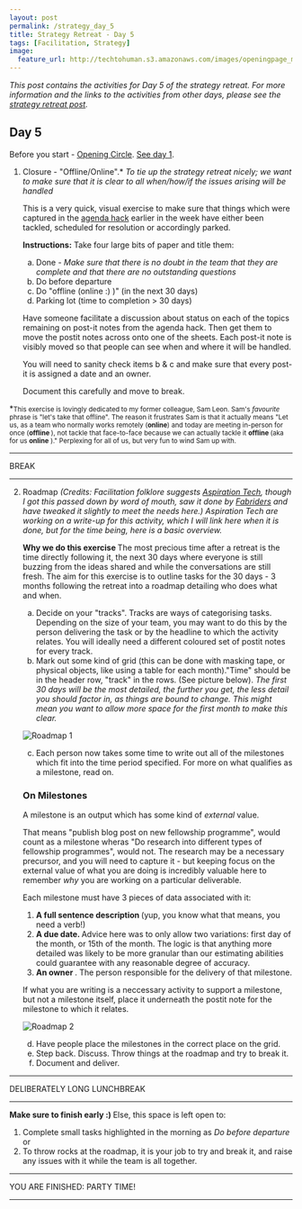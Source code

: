 ```yaml
---
layout: post
permalink: /strategy_day_5
title: Strategy Retreat - Day 5 
tags: [Facilitation, Strategy]
image: 
  feature_url: http://techtohuman.s3.amazonaws.com/images/openingpage_montage.jpeg
---
```


<em>This post contains the activities for Day 5 of the strategy retreat. For more information and the links to the activities from other days, please see the [strategy retreat post](http://techtohuman.com/strategy_retreat/).</em> 

## Day 5

Before you start - <a href="http://facilitation.aspirationtech.org/index.php?title=Facilitation:Opening_Circle" target="_blank">Opening Circle</a>. <a href="http://techtohuman.com/strategy_day_1">See day 1</a>. 

<ol> 
	<li>Closure - "Offline/Online".&#42; <em>To tie up the strategy retreat nicely; we want to make sure that it is clear to all when/how/if the issues arising will be handled</em> <p>This is a very quick, visual exercise to make sure that things which were captured in the <a href="http://techtohuman.com/strategy_day_1/#output1">agenda hack</a> earlier in the week have either been tackled, scheduled for resolution or accordingly parked. </p>
	<p><strong>Instructions:</strong> Take four large bits of paper and title them: 
		<ol type="a">
			<li> Done - <em>Make sure that there is no doubt in the team that they are complete and that there are no outstanding questions</em> </li> 
			<li> Do before departure </li> 
			<li> Do "offline (online :) )" (in the next 30 days)</li> 
			<li> Parking lot (time to completion > 30 days)</li> 
		</ol> </p>
	Have someone facilitate a discussion about status on each of the topics remaining on post-it notes from the agenda hack. Then get them to move the postit notes across onto one of the sheets. Each post-it note is visibly moved so that people can see when and where it will be handled. <p>
You will need to sanity check items b & c and make sure that every post-it is assigned a date and an owner. </p>
Document this carefully and move to break.</li>
</ol> 



&#42;<small>This exercise is lovingly dedicated to my former colleague, Sam Leon. Sam's <em>favourite</em> phrase is "let's take that offline". The reason it frustrates Sam is that it actually means "Let us, as a team who normally works remotely (<strong>online</strong>) and today are meeting in-person for once (<strong>offline </strong>), not tackle that face-to-face because we can actually tackle it <strong>offline </strong> (aka for us <strong> online</strong> )." Perplexing for all of us, but very fun to wind Sam up with.  </small>


* * *
BREAK 

* * *

<ol start="2">
 <li> Roadmap <em>(Credits: Facilitation folklore suggests <a href="https://aspirationtech.org/">Aspiration Tech</a>, though I got this passed down by word of mouth, saw it done by <a href="http://www.fabriders.net/">Fabriders</a> and have tweaked it slightly to meet the needs here.) Aspiration Tech are working on a write-up for this activity, which I will link here when it is done, but for the time being, here is a basic overview. </em>
 	<p><strong> Why we do this exercise </strong>The most precious time after a retreat is the time directly following it, the next 30 days where everyone is still buzzing from the ideas shared and while the conversations are still fresh. The aim for this exercise is to outline tasks for the 30 days - 3 months following the retreat into a roadmap detailing who does what and when. </p> 

<ol type="a">
	<li> Decide on your "tracks". Tracks are ways of categorising tasks. Depending on the size of your team, you may want to do this by the person delivering the task or by the headline to which the activity relates. You will ideally need a different coloured set of postit notes for every track. </li>
	<li> Mark out some kind of grid (this can be done with masking tape, or physical objects, like using a table for each month)."Time" should be in the header row, "track" in the rows. (See picture below). <em>The first 30 days will be the most detailed, the further you get, the less detail you should factor in, as things are bound to change. This might mean you want to allow more space for the first month to make this clear. </em></li> 

</oL>
<p>
<img src="http://techtohuman.s3.amazonaws.com/images/roadmap_1.PNG" alt="Roadmap 1">
</p>
<ol type="a" start="3">
	<li><p>Each person now takes some time to write out all of the milestones which fit into the time period specified. For more on what qualifies as a milestone, read on.</p></li>
</ol>	

<p>
<div class="well"> 
	<h3>On Milestones</h3> 

A milestone is an output which has some kind of <em>external</em> value. 

<p>That means "publish blog post on new fellowship programme", would count as a milestone wheras "Do research into different types of fellowship programmes", would not. The research may be a necessary precursor, and you will need to capture it - but keeping focus on the external value of what you are doing is incredibly valuable here to remember <em>why</em> you are working on a particular deliverable. </p> 

Each milestone must have 3 pieces of data associated with it: 

<ol>
	<li> <strong> A full sentence description </strong> (yup, you know what that means, you need a verb!) </li> 
	<li> <strong> A due date. </strong>  Advice here was to only allow two variations: first day of the month, or 15th of the month. The logic is that anything more detailed was likely to be more granular than our estimating abilities could guarantee with any reasonable degree of accuracy. </li> 
	<li> <strong> An owner </strong>. The person responsible for the delivery of that milestone.</li> 
</ol> 

If what you are writing is a neccessary activity to support a milestone, but not a milestone itself, place it underneath the  postit note for the milestone to which it relates. 

</div> 
</p>
<p>
<img src="http://techtohuman.s3.amazonaws.com/images/roadmap_2.PNG" alt="Roadmap 2">
</p>

<ol type="a" start="4">
	<li>Have people place the milestones in the correct place on the grid. </li>
	<li> Step back. Discuss. Throw things at the roadmap and try to break it. </li> 
	<li> Document and deliver. </li> 
</ol> 

 </li> 

</ol> 

* * *

DELIBERATELY LONG LUNCHBREAK 

* * *

<strong> Make sure to finish early :) </strong> Else, this space is left open to:

1. Complete small tasks highlighted in the morning as <em> Do before departure </em> or 
2. To throw rocks at the roadmap, it is your job to try and break it, and raise any issues with it while the team is all together.  


* * *
YOU ARE FINISHED: PARTY TIME! 

* * *